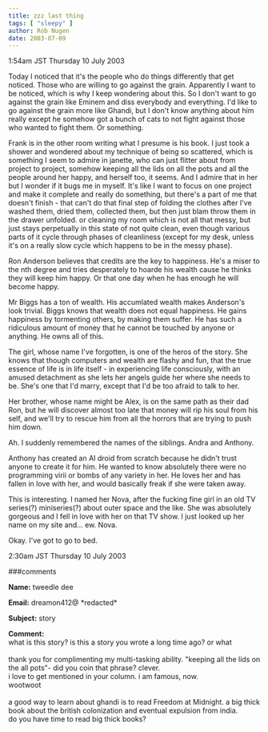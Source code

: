 ```yaml
---
title: zzz last thing
tags: [ "sleepy" ]
author: Rob Nugen
date: 2003-07-09
---
```


<p class=date>1:54am JST Thursday 10 July 2003</p>

<p>Today I noticed that it's the people who do things differently that
get noticed.   Those who are willing to go against the grain.
Apparently I want to be noticed, which is why I keep wondering about
this. So I don't want to go against the grain like Eminem and diss
everybody and everything.  I'd like to go against the grain more like
Ghandi, but I don't know anything about him really except he somehow
got a bunch of cats to not fight against those who wanted to fight
them. Or something.</p>

<p>Frank is in the other room writing what I presume is his book.  I
just took a shower and wondered about my technique of being so
scattered, which is something I seem to admire in janette, who can
just flitter about from project to project, somehow keeping all the
lids on all the pots and all the people around her happy, and herself
too, it seems.  And I admire that in her but I wonder if it bugs me in
myself.  It's like I want to focus on one project and make it complete
and really do something, but there's a part of me that doesn't finish
- that can't do that final step of folding the clothes after I've
washed them, dried them, collected them, but then just blam throw them
in the drawer unfolded.   or cleaning my room which is not all that
messy, but just stays perpetually in this state of not quite clean,
even though various parts of it cycle through phases of cleanliness
(except for my desk, unless it's on a really slow cycle which happens
to be in the messy phase).</p>

<p>Ron Anderson believes that credits are the key to happiness.  He's
a miser to the nth degree and tries desperately to hoarde his wealth
cause he thinks they will keep him happy.  Or that one day when he has
enough he will become happy.</p>

<p>Mr Biggs has a ton of wealth.   His accumlated wealth makes
Anderson's look trivial.  Biggs knows that wealth does not equal
happiness.  He gains happiness by tormenting others, by making them
suffer.  He has such a ridiculous amount of money that he cannot be
touched by anyone or anything.  He owns all of this.</p>

<p>The girl, whose name I've forgotten, is one of the heros of the
story.  She knows that though computers and wealth are flashy and fun,
that the true essence of life is in life itself - in experiencing life
consciously, with an amused detachment as she lets her angels guide
her where she needs to be.  She's one that I'd marry, except that I'd
be too afraid to talk to her.</p>

<p>Her brother, whose name might be Alex, is on the same path as their
dad Ron, but he will discover almost too late that money will rip his
soul from his self, and we'll try to rescue him from all the horrors
that are trying to push him down.</p>

<p>Ah.  I suddenly remembered the names of the siblings.   Andra and
Anthony.</p>

<p>Anthony has created an AI droid from scratch because he didn't
trust anyone to create it for him.  He wanted to know absolutely there
were no programming virii or bombs of any variety in her.  He loves
her and has fallen in love with her, and would basically freak if she
were taken away.</p>

<p>This is interesting.  I named her Nova, after the fucking fine girl
in an old TV series(?) miniseries(?) about outer space and the like.
She was absolutely gorgeous and I fell in love with her on that TV
show.  I just looked up her name on my site and... ew.  Nova.</p>

<p>Okay.  I've got to go to bed.</p>

<p class=date>2:30am JST Thursday 10 July 2003</p>


###comments

<p><b>Name:</b> tweedle dee

<p><b>Email:</b> dreamon412@ *redacted*

<p><b>Subject:</b> story

<p><b>Comment:</b>
<br>what is this story? is this  a story you wrote a long time ago? or what<br>
<br>
thank you for complimenting my multi-tasking ability.  "keeping all the lids on the all pots"- did you coin that phrase? clever.<br>
  i love to get mentioned in your column.  i am famous, now.<br>
 wootwoot <br>
<br>
a good way to learn about ghandi is to read Freedom at Midnight.  a big thick book about the british colonization and eventual expulsion from india.<br>
  do you have time to read big thick books?

